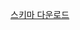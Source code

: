 [스키마 다운로드](https://download.microsoft.com/download/B/9/7/B97655A4-4E46-4E51-BA0A-C669106D563F/Schemas.zip)